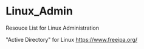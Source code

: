 # Linux_Admin
Resouce List for Linux Administration

"Active Directory" for Linux
https://www.freeipa.org/

